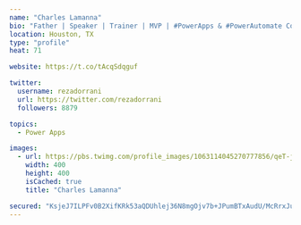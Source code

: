```yaml
---
name: "Charles Lamanna"
bio: "Father | Speaker | Trainer | MVP | #PowerApps & #PowerAutomate Community Super User | YouTuber Right-pointing triangle http://youtube.com/c/rezadorrani | Learn - Share - Clockwise rightwards and leftwards open circle arrows"
location: Houston, TX
type: "profile"
heat: 71

website: https://t.co/tAcqSdqguf

twitter:
  username: rezadorrani
  url: https://twitter.com/rezadorrani
  followers: 8879

topics:
  - Power Apps

images:
  - url: https://pbs.twimg.com/profile_images/1063114045270777856/qeT-jpWr_400x400.jpg
    width: 400
    height: 400
    isCached: true
    title: "Charles Lamanna"

secured: "KsjeJ7ILPFv0B2XifKRk53aQDUhlej36N8mgOjv7b+JPumBTxAudU/McRrxJuz8fn/9DOu47msjXtmhVlCROTecjXdqfgu39O+1GdfCfDyKrmvrx24J5SQsajeh0ZoApfLoHzvJ5lGl33YoICkeSrmzWl2bJsNwMVHGdh2PJ9LyzRs5f+ZyrJXbFf+sQRqPY7t/KrtsolGpmIaFUKhyyi47hxzkcVk3XSFjWviuDE4/sGtxWaL+CH/myqveEHlRnmWedmGuBcsczabayVY8ygFL+uq/Dgf0v0tN85CHT/LhBYx7hGpoF4Pym5LedzyH5ApWqkpb6EZ19C0yRKcKS9+M340LZ7VCvId/XYRB+vvmVhxSrEw1p1JrhGPlUEuLJp58exGU+pmQ3m1kSan0+b9dZoTe5V3PlLcXmydjXTHQ=;Qk5K9wjm7Iy4XjbjUdFCgw=="
---
```


